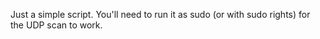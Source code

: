 Just a simple script. You'll need to run it as sudo (or with sudo rights) for the UDP scan to work. 
